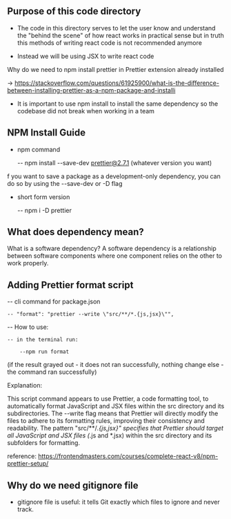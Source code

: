 ## Purpose of this code directory

- The code in this directory serves to let the user know and understand the "behind the scene" of how react works in practical sense but in truth this methods of writing react code is not recommended anymore

- Instead we will be using JSX to write react code

Why do we need to npm install prettier in Prettier extension already installed

-> https://stackoverflow.com/questions/61925900/what-is-the-difference-between-installing-prettier-as-a-npm-package-and-installi

- It is important to use npm install to install the same dependency so the codebase did not break when working in a team

## NPM Install Guide

- npm command

  -- npm install --save-dev prettier@2.7.1 (whatever version you want)

f you want to save a package as a development-only dependency, you can do so by using the --save-dev or -D flag

- short form version

  -- npm i -D prettier

## What does dependency mean?

What is a software dependency? A software dependency is a relationship between software components where one component relies on the other to work properly.

## Adding Prettier format script

-- cli command for package.json

    -- "format": "prettier --write \"src/**/*.{js,jsx}\"",

-- How to use:

    -- in the terminal run: 
        
        --npm run format

(if the result grayed out - it does not ran successfully, nothing change
else - the command ran successfully)

Explanation: 

This script command appears to use Prettier, a code formatting tool, to automatically format JavaScript and JSX files within the src directory and its subdirectories. The --write flag means that Prettier will directly modify the files to adhere to its formatting rules, improving their consistency and readability. The pattern "src/**/*.{js,jsx}" specifies that Prettier should target all JavaScript and JSX files (*.js and *.jsx) within the src directory and its subfolders for formatting.

reference: https://frontendmasters.com/courses/complete-react-v8/npm-prettier-setup/

## Why do we need gitignore file

- gitignore file is useful: it tells Git exactly which files to ignore and never track.